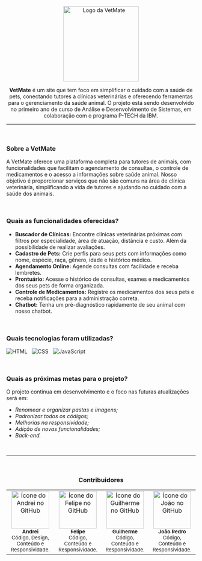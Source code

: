 <div align="center">
<img src="https://github.com/vlipe/VetMate/blob/main/VetMate/imagens/logo-vetmate-alta-resolucaoverde.png" alt="Logo da VetMate" width="200px">

**VetMate** é um site que tem foco em simplificar o cuidado com a saúde de pets, conectando tutores a clínicas veterinárias e oferecendo ferramentas para o gerenciamento da saúde animal. O projeto está sendo desenvolvido no primeiro ano de curso de Análise e Desenvolvimento de Sistemas, em colaboração com o programa P-TECH da IBM.
</div>

---

<br>

### Sobre a VetMate

A VetMate oferece uma plataforma completa para tutores de animais, com funcionalidades que facilitam o agendamento de consultas, o controle de medicamentos e o acesso a informações sobre saúde animal. Nosso objetivo é proporcionar serviços que não são comuns na área de clínica veterinária, simplificando a vida de tutores e ajudando no cuidado com a saúde dos animais.

<br>

### Quais as funcionalidades oferecidas?

* **Buscador de Clínicas:** Encontre clínicas veterinárias próximas com filtros por especialidade, área de atuação, distância e custo. Além da possibilidade de realizar avaliações.
* **Cadastro de Pets:** Crie perfis para seus pets com informações como nome, espécie, raça, gênero, idade e histórico médico.
* **Agendamento Online:** Agende consultas com facilidade e receba lembretes.
* **Prontuário:** Acesse o histórico de consultas, exames e medicamentos dos seus pets de forma organizada.
* **Controle de Medicamentos:** Registre os medicamentos dos seus pets e receba notificações para a administração correta.
* **Chatbot:** Tenha um pré-diagnóstico rapidamente de seu animal com nosso chatbot.

<br>

### Quais tecnologias foram utilizadas?

![HTML](https://img.shields.io/badge/HTML-00c2a2?style=for-the-badge&logo=html5&logoColor=white) &nbsp;
![CSS](https://img.shields.io/badge/CSS-00c2a2?&style=for-the-badge&logo=css3&logoColor=white) &nbsp;
![JavaScript](https://img.shields.io/badge/JavaScript-00c2a2?style=for-the-badge&logo=javascript&logoColor=white)

<br>

### Quais as próximas metas para o projeto?

O projeto continua em desenvolvimento e o foco nas futuras atualizações será em:

- *Renomear e organizar pastas e imagens;*
- *Padronizar todos os códigos;*
- *Melhorias na responsividade;*
- *Adição de novas funcionalidades;*
- *Back-end.*

<br>

---

<div align="center">

<br>
  
### Contribuidores 

  <table>
    <tr>
      <td align="center">
        <a href="https://github.com/andreiolicar">
          <img src="https://avatars.githubusercontent.com/u/166918480?v=4" width="100px;" alt="Ícone do Andrei no GitHub"/><br>
          <sub>
            <b>Andrei</b>
          </sub> <br>
        </a>
        <sub>
          Código, Design, Conteúdo e Responsividade.
        </sub>
      </td>
      <td align="center">
        <a href="https://github.com/vlipe">
          <img src="https://avatars.githubusercontent.com/u/166918384?v=4" width="100px;" alt="Ícone do Felipe no GitHub"/><br>
          <sub>
            <b>Felipe</b>
          </sub> <br> 
        </a>
        <sub>
            Código, Conteúdo e Responsividade.
        </sub>
      </td>
      <td align="center">
        <a href="https://github.com/Deutschh">
          <img src="https://avatars.githubusercontent.com/u/168381708?v=4" width="100px;" alt="Ícone do Guilherme no GitHub"/><br>
          <sub>
              <b>Guilherme</b>
            </sub> <br>
        </a>
        <sub>
            Código, Conteúdo e Responsividade.
          </sub>
      </td>
      </td>
      <td align="center">
        <a href="https://github.com/joaocamillis">
          <img src="https://avatars.githubusercontent.com/u/163936465?v=4" width="100px;" alt="Ícone do João no GitHub"/><br>
          <sub>
            <b>João Pedro</b>
          </sub> <br>
        </a>
        <sub>
            Código, Conteúdo e Responsividade.
          </sub>
      </td>
    </tr>
  </table>
<div>

